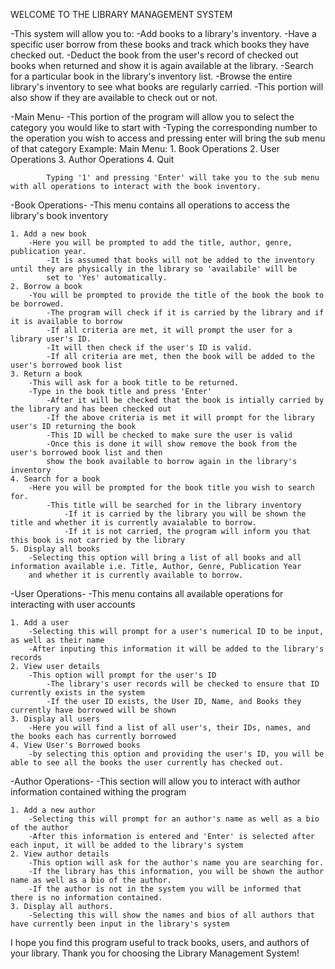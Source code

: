WELCOME TO THE LIBRARY MANAGEMENT SYSTEM

-This system will allow you to:
    -Add books to a library's inventory.
    -Have a specific user borrow from these books and track which books they have checked out.
    -Deduct the book from the user's record of checked out books when returned and show it is again available at the library.
    -Search for a particular book in the library's inventory list.
    -Browse the entire library's inventory to see what books are regularly carried.
        -This portion will also show if they are available to check out or not.

-Main Menu-
    -This portion of the program will allow you to select the category you would like to start with
        -Typing the corresponding number to the operation you wish to access and pressing enter will bring the sub menu of that category
        Example:
            Main Menu:
            1. Book Operations
            2. User Operations
            3. Author Operations
            4. Quit

            Typing '1' and pressing 'Enter' will take you to the sub menu with all operations to interact with the book inventory.

-Book Operations-
    -This menu contains all operations to access the library's book inventory

    1. Add a new book
        -Here you will be prompted to add the title, author, genre, publication year.
            -It is assumed that books will not be added to the inventory until they are physically in the library so 'availabile' will be
            set to 'Yes' automatically.
    2. Borrow a book
        -You will be prompted to provide the title of the book the book to be borrowed.
            -The program will check if it is carried by the library and if it is available to borrow
            -If all criteria are met, it will prompt the user for a library user's ID.
            -It will then check if the user's ID is valid. 
            -If all criteria are met, then the book will be added to the user's borrowed book list
    3. Return a book
        -This will ask for a book title to be returned.
        -Type in the book title and press 'Enter'
            -After it will be checked that the book is intially carried by the library and has been checked out
            -If the above criteria is met it will prompt for the library user's ID returning the book
            -This ID will be checked to make sure the user is valid
            -Once this is done it will show remove the book from the user's borrowed book list and then
            show the book available to borrow again in the library's inventory
    4. Search for a book
        -Here you will be prompted for the book title you wish to search for.
            -This title will be searched for in the library inventory
                -If it is carried by the library you will be shown the title and whether it is currently avaialable to borrow.
                -If it is not carried, the program will inform you that this book is not carried by the library
    5. Display all books
        -Selecting this option will bring a list of all books and all information available i.e. Title, Author, Genre, Publication Year
        and whether it is currently available to borrow.

-User Operations-
    -This menu contains all available operations for interacting with user accounts

    1. Add a user
        -Selecting this will prompt for a user's numerical ID to be input, as well as their name
        -After inputing this information it will be added to the library's records
    2. View user details
        -This option will prompt for the user's ID
            -The library's user records will be checked to ensure that ID currently exists in the system
            -If the user ID exists, the User ID, Name, and Books they currently have borrowed will be shown
    3. Display all users
        -Here you will find a list of all user's, their IDs, names, and the books each has currently borrowed
    4. View User's Borrowed books
        -by selecting this option and providing the user's ID, you will be able to see all the books the user currently has checked out.
        
-Author Operations-
    -This section will allow you to interact with author information contained withing the program
    
    1. Add a new author
        -Selecting this will prompt for an author's name as well as a bio of the author
        -After this information is entered and 'Enter' is selected after each input, it will be added to the library's system
    2. View author details
        -This option will ask for the author's name you are searching for.
        -If the library has this information, you will be shown the author name as well as a bio of the author.
        -If the author is not in the system you will be informed that there is no information contained.
    3. Display all authors.
        -Selecting this will show the names and bios of all authors that have currently been input in the library's system

I hope you find this program useful to track books, users, and authors of your library.
Thank you for choosing the Library Management System!